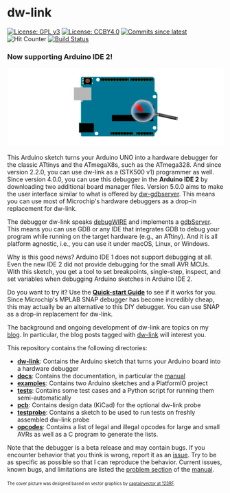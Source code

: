 # dw-link 
[![License: GPL v3](https://img.shields.io/badge/License-GPLv3-blue.svg)](https://www.gnu.org/licenses/gpl-3.0)
[![License: CCBY4.0](https://img.shields.io/badge/License-CCBY4.0-blue.svg)](https://creativecommons.org/licenses/by/4.0/)
[![Commits since latest](https://img.shields.io/github/commits-since/felias-fogg/dw-link/latest?include_prereleases)](https://github.com/felias-fogg/dw-link/commits/master)
![Hit Counter](https://visitor-badge.laobi.icu/badge?page_id=felias-fogg_dw-link)
[![Build Status](https://github.com/felias-fogg/dw-link/workflows/Build/badge.svg)](https://github.com/felias-fogg/dw-link/actions)



### Now supporting Arduino IDE 2!

![cover](docs/pics/uno-debug2.png)

This Arduino sketch turns your Arduino UNO into a hardware debugger for the classic ATtinys and the ATmegaX8s, such as the ATmega328. And since version 2.2.0, you can use dw-link as a (STK500 v1) programmer as well. Since version 4.0.0, you can use this debugger in the **Arduino IDE 2** by downloading two additional board manager files. Version 5.0.0 aims to make the user interface similar to what is offered by [dw-gdbserver](https://github.com/felias-fogg/dw-gdbserver). This means you can use most of Microchip's hardware debuggers as a drop-in replacement for dw-link. 

The debugger dw-link speaks [debugWIRE](https://debugwire.de) and implements a [gdbServer](https://en.wikipedia.org/wiki/Gdbserver).  This means you can use GDB or any IDE that integrates GDB to debug your program while running on the target hardware (e.g., an ATtiny).  And it is all platform agnostic, i.e., you can use it under macOS, Linux, or Windows.

Why is this good news? Arduino IDE 1 does not support debugging at all. Even the new IDE 2 did not provide debugging for the small AVR MCUs. With this sketch, you get a tool to set breakpoints, single-step, inspect, and set variables when debugging Arduino sketches in Arduino IDE 2.

Do you want to try it? Use the [**Quick-start Guide**](https://felias-fogg.github.io/dw-link/quickstart-Arduino-IDE2/) to see if it works for you. Since Microchip's MPLAB SNAP debugger has become incredibly cheap, this may actually be an alternative to this DIY debugger. You can use SNAP as a drop-in replacement for dw-link.

The background and ongoing development of dw-link are topics on my [blog](https://arduino-craft-corner.de/). In particular, the blog posts tagged with [dw-link](https://arduino-craft-corner.de/index.php/tag/dw-link/) will interest you.

This repository contains the following directories:

* [**dw-link**](dw-link/): Contains the Arduino sketch that turns your Arduino board into a hardware debugger
* [**docs**](docs/): Contains the documentation, in particular the [manual](docs/manual.md)
* [**examples**](examples/): Contains two Arduino sketches and a PlatformIO project
* [**tests**](tests/): Contains some test cases and a Python script for running them semi-automatically
* [**pcb**](pcb/): Contains design data (KiCad) for the optional dw-link probe
* [**testprobe**](testprobe/): Contains a sketch to be used to run tests on freshly assembled dw-link probe
* [**opcodes**](opcodes): Contains a list of legal and illegal opcodes for large and small AVRs as well as a C program to generate the lists.

Note that the debugger is a beta release and may contain bugs. If you encounter behavior that you think is wrong, report it as an [issue](https://github.com/felias-fogg/dw-link/issues). Try to be as specific as possible so that I can reproduce the behavior. Current issues, known bugs, and limitations are listed the [problem section](https://felias-fogg.github.io/dw-link/problems/) of the [manual](https://felias-fogg.github.io/dw-link/). 



<sup><sub>The cover picture was designed based on vector graphics by [captainvector at 123RF](https://de.123rf.com/profile_captainvector).</sub></sup>


